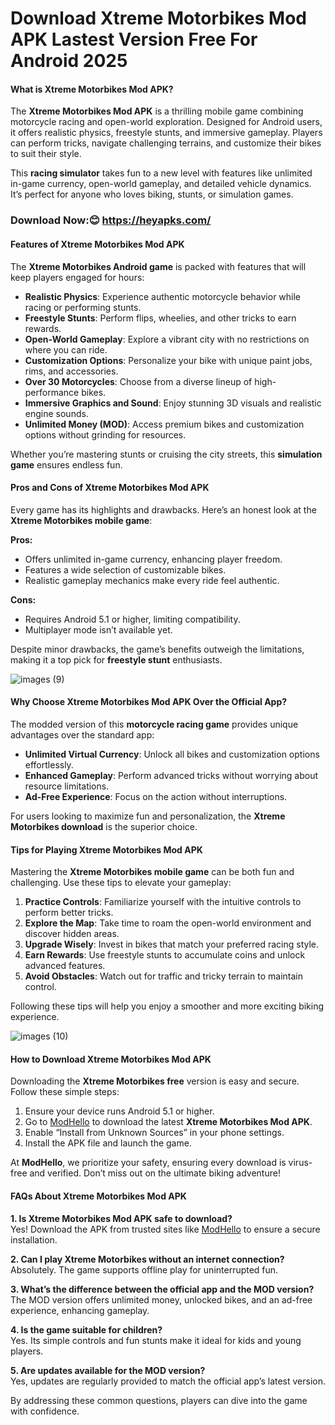 # Download Xtreme Motorbikes Mod APK Lastest Version Free For Android 2025

#### What is Xtreme Motorbikes Mod APK?  
The **Xtreme Motorbikes Mod APK** is a thrilling mobile game combining motorcycle racing and open-world exploration. Designed for Android users, it offers realistic physics, freestyle stunts, and immersive gameplay. Players can perform tricks, navigate challenging terrains, and customize their bikes to suit their style.  

This **racing simulator** takes fun to a new level with features like unlimited in-game currency, open-world gameplay, and detailed vehicle dynamics. It’s perfect for anyone who loves biking, stunts, or simulation games.  

### Download Now:😊 https://heyapks.com/

#### Features of Xtreme Motorbikes Mod APK  
The **Xtreme Motorbikes Android game** is packed with features that will keep players engaged for hours:  

- **Realistic Physics**: Experience authentic motorcycle behavior while racing or performing stunts.  
- **Freestyle Stunts**: Perform flips, wheelies, and other tricks to earn rewards.  
- **Open-World Gameplay**: Explore a vibrant city with no restrictions on where you can ride.  
- **Customization Options**: Personalize your bike with unique paint jobs, rims, and accessories.  
- **Over 30 Motorcycles**: Choose from a diverse lineup of high-performance bikes.  
- **Immersive Graphics and Sound**: Enjoy stunning 3D visuals and realistic engine sounds.  
- **Unlimited Money (MOD)**: Access premium bikes and customization options without grinding for resources.  

Whether you’re mastering stunts or cruising the city streets, this **simulation game** ensures endless fun.  

#### Pros and Cons of Xtreme Motorbikes Mod APK  
Every game has its highlights and drawbacks. Here’s an honest look at the **Xtreme Motorbikes mobile game**:  

**Pros:**  
- Offers unlimited in-game currency, enhancing player freedom.  
- Features a wide selection of customizable bikes.  
- Realistic gameplay mechanics make every ride feel authentic.  

**Cons:**  
- Requires Android 5.1 or higher, limiting compatibility.  
- Multiplayer mode isn’t available yet.  

Despite minor drawbacks, the game’s benefits outweigh the limitations, making it a top pick for **freestyle stunt** enthusiasts. 

![images (9)](https://github.com/user-attachments/assets/8f230bc6-1732-41ad-9cef-c053004370ea)


#### Why Choose Xtreme Motorbikes Mod APK Over the Official App?  
The modded version of this **motorcycle racing game** provides unique advantages over the standard app:  

- **Unlimited Virtual Currency**: Unlock all bikes and customization options effortlessly.  
- **Enhanced Gameplay**: Perform advanced tricks without worrying about resource limitations.  
- **Ad-Free Experience**: Focus on the action without interruptions.  

For users looking to maximize fun and personalization, the **Xtreme Motorbikes download** is the superior choice.  

#### Tips for Playing Xtreme Motorbikes Mod APK  
Mastering the **Xtreme Motorbikes mobile game** can be both fun and challenging. Use these tips to elevate your gameplay:  

1. **Practice Controls**: Familiarize yourself with the intuitive controls to perform better tricks.  
2. **Explore the Map**: Take time to roam the open-world environment and discover hidden areas.  
3. **Upgrade Wisely**: Invest in bikes that match your preferred racing style.  
4. **Earn Rewards**: Use freestyle stunts to accumulate coins and unlock advanced features.  
5. **Avoid Obstacles**: Watch out for traffic and tricky terrain to maintain control.  

Following these tips will help you enjoy a smoother and more exciting biking experience.

![images (10)](https://github.com/user-attachments/assets/d6cce2aa-c35f-493e-a134-1c37f89259b2)


#### How to Download Xtreme Motorbikes Mod APK  
Downloading the **Xtreme Motorbikes free** version is easy and secure. Follow these simple steps:  

1. Ensure your device runs Android 5.1 or higher.  
2. Go to [ModHello](#) to download the latest **Xtreme Motorbikes Mod APK**.  
3. Enable “Install from Unknown Sources” in your phone settings.  
4. Install the APK file and launch the game.  

At **ModHello**, we prioritize your safety, ensuring every download is virus-free and verified. Don’t miss out on the ultimate biking adventure!  

#### FAQs About Xtreme Motorbikes Mod APK  
**1. Is Xtreme Motorbikes Mod APK safe to download?**  
Yes! Download the APK from trusted sites like [ModHello](#) to ensure a secure installation.  

**2. Can I play Xtreme Motorbikes without an internet connection?**  
Absolutely. The game supports offline play for uninterrupted fun.  

**3. What’s the difference between the official app and the MOD version?**  
The MOD version offers unlimited money, unlocked bikes, and an ad-free experience, enhancing gameplay.  

**4. Is the game suitable for children?**  
Yes. Its simple controls and fun stunts make it ideal for kids and young players.  

**5. Are updates available for the MOD version?**  
Yes, updates are regularly provided to match the official app’s latest version.  

By addressing these common questions, players can dive into the game with confidence.  
